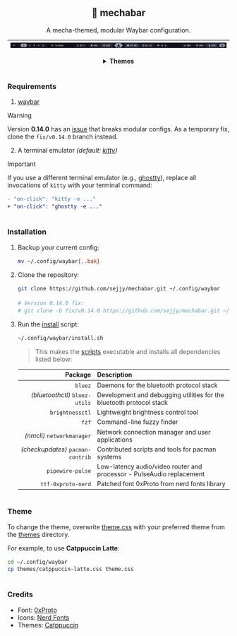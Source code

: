 <div align="center">

## 🤖 mechabar

A mecha-themed, modular Waybar configuration.

| ![Preview](assets/catppuccin-mocha.png) |
| --------------------------------------- |

<details>
<summary><b>Themes</b></summary>
<br>

**Catppuccin:**

|           Mocha _(default)_           |
| :-----------------------------------: |
| ![Mocha](assets/catppuccin-mocha.png) |

|                   Macchiato                   |
| :-------------------------------------------: |
| ![Macchiato](assets/catppuccin-macchiato.png) |

|                 Frappe                  |
| :-------------------------------------: |
| ![Frappe](assets/catppuccin-frappe.png) |

|                 Latte                 |
| :-----------------------------------: |
| ![Latte](assets/catppuccin-latte.png) |

</details>
</div>

#

### Requirements

1. [waybar](https://github.com/Alexays/Waybar)

> [!WARNING]
> Version **0.14.0** has an [issue](https://github.com/Alexays/Waybar/issues/4354) that breaks modular configs.
> As a temporary fix, clone the `fix/v0.14.0` branch instead.

2. A terminal emulator _(default: [kitty](https://github.com/kovidgoyal/kitty))_

> [!IMPORTANT]
> If you use a different terminal emulator (e.g., [ghostty](https://github.com/ghostty-org/ghostty)),
> replace all invocations of `kitty` with your terminal command:
>
> ```diff
> - "on-click": "kitty -e ..."
> + "on-click": "ghostty -e ..."
> ```

#

### Installation

1. Backup your current config:

	```bash
	mv ~/.config/waybar{,.bak}
	```

2. Clone the repository:

	```bash
	git clone https://github.com/sejjy/mechabar.git ~/.config/waybar

	# Version 0.14.0 fix:
	# git clone -b fix/v0.14.0 https://github.com/sejjy/mechabar.git ~/.config/waybar
	```

3. Run the [install](/install.sh) script:

	```bash
	~/.config/waybar/install.sh
	```

	> This makes the [scripts](/scripts/) executable and installs all dependencies listed below:

	|                           Package | Description                                                                    |
	| --------------------------------: | ------------------------------------------------------------------------------ |
	|                           `bluez` | Daemons for the bluetooth protocol stack<tr></tr>                              |
	|    _(bluetoothctl)_ `bluez-utils` | Development and debugging utilities for the bluetooth protocol stack<tr></tr>  |
	|                   `brightnessctl` | Lightweight brightness control tool<tr></tr>                                   |
	|                             `fzf` | Command-line fuzzy finder<tr></tr>                                             |
	|        _(nmcli)_ `networkmanager` | Network connection manager and user applications<tr></tr>                      |
	| _(checkupdates)_ `pacman-contrib` | Contributed scripts and tools for pacman systems<tr></tr>                      |
	|                  `pipewire-pulse` | Low-latency audio/video router and processor - PulseAudio replacement<tr></tr> |
	|                `ttf-0xproto-nerd` | Patched font 0xProto from nerd fonts library                                   |

#

### Theme

To change the theme, overwrite [theme.css](/theme.css) with your preferred theme from the [themes](/themes/) directory.

For example, to use **Catppuccin Latte**:

```bash
cd ~/.config/waybar
cp themes/catppuccin-latte.css theme.css
```

#

### Credits

- Font: [0xProto](https://github.com/0xType/0xProto)
- Icons: [Nerd Fonts](https://github.com/ryanoasis/nerd-fonts)
- Themes: [Catppuccin](https://github.com/catppuccin/waybar)
